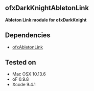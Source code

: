 ## ofxDarkKnightAbletonLink ##

**Ableton Link module for ofxDarkKnight**

## Dependencies
- [ofxAbletonLink](https://github.com/2bbb/ofxAbletonLink)

## Tested on
- Mac OSX 10.13.6  
- oF 0.9.8  
- Xcode 9.4.1